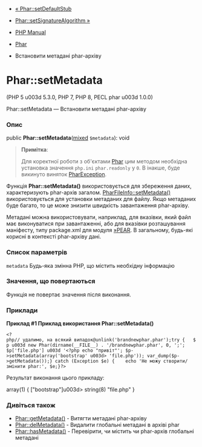 - [« Phar::setDefaultStub](phar.setdefaultstub.md)
- [Phar::setSignatureAlgorithm »](phar.setsignaturealgorithm.md)

- [PHP Manual](index.md)
- [Phar](class.phar.md)
- Встановити метадані phar-архіву

# Phar::setMetadata

(PHP 5 u003d 5.3.0, PHP 7, PHP 8, PECL phar u003d 1.0.0)

Phar::setMetadata — Встановити метадані phar-архіву

### Опис

public
**Phar::setMetadata**([mixed](language.types.declarations.md#language.types.declarations.mixed)
`$metadata`): void

> **Примітка**:
>
> Для коректної роботи з об'єктами [Phar](class.phar.md) цим методом
> необхідна установка значення `php.ini` `phar.readonly` у `0`. В
> інакше, буде викинуто виняток
> [PharException](class.pharexception.md).

Функція **Phar::setMetadata()** використовується для збереження даних,
характеризують phar-архів загалом.
[PharFileInfo::setMetadata()](pharfileinfo.setmetadata.md)
використовується для установки метаданих для файлу. Якщо
метаданих буде багато, то це може знизити швидкість завантаження
phar-архіву.

Метадані можна використовувати, наприклад, для вказівки, який файл має
виконуватися при завантаженні, або для вказівки розташування маніфесту,
типу package.xml для модуля [»PEAR](https://pear.php.net/). В загальному,
будь-які корисні в контексті phar-архіву дані.

### Список параметрів

`metadata`
Будь-яка змінна PHP, що містить необхідну інформацію

### Значення, що повертаються

Функція не повертає значення після виконання.

### Приклади

**Приклад #1 Приклад використання **Phar::setMetadata()****

`<?php// удалимо, на всякий випадок@unlink('brandnewphar.phar');try {   $p u003d new Phar(dirname(__FILE__) . '/brandnewphar.phar', 0, ';'; $p['file.php'] u003d '<?php echo "привіт"'; $p->setMetadata(array('bootstrap' u003d> 'file.php')); var_dump($p->getMetadata());} catch (Exception $e) {    echo 'Не можу створити/змінити phar:', $e;}?> `

Результат виконання цього прикладу:

array(1) {
["bootstrap"]u003d>
string(8) "file.php"
}

### Дивіться також

- [Phar::getMetadata()](phar.getmetadata.md) - Витягти метадані
phar-архіву
- [Phar::delMetadata()](phar.delmetadata.md) - Видалити глобальні
метадані в архіві phar
- [Phar::hasMetadata()](phar.hasmetadata.md) - Перевірити, чи містить
чи phar-архів глобальні метадані
